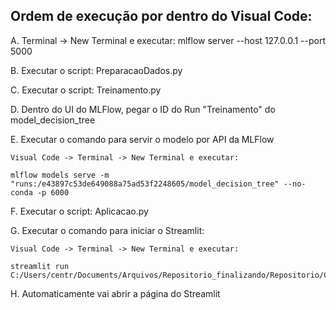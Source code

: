 ## Ordem de execução por dentro do Visual Code:
A. Terminal -> New Terminal e executar: mlflow server --host 127.0.0.1 --port 5000

B. Executar o script: PreparacaoDados.py

C. Executar o script: Treinamento.py

D. Dentro do UI do MLFlow, pegar o ID do Run "Treinamento" do model_decision_tree

E. Executar o comando para servir o modelo por API da MLFlow
    
    Visual Code -> Terminal -> New Terminal e executar: 

    mlflow models serve -m "runs:/e43897c53de649088a75ad53f2248605/model_decision_tree" --no-conda -p 6000

F. Executar o script: Aplicacao.py

G. Executar o comando para iniciar o Streamlit:
   
    Visual Code -> Terminal -> New Terminal e executar:
   
    streamlit run C:/Users/centr/Documents/Arquivos/Repositorio_finalizando/Repositorio/Code/Dashboard.py

H. Automaticamente vai abrir a página do Streamlit


